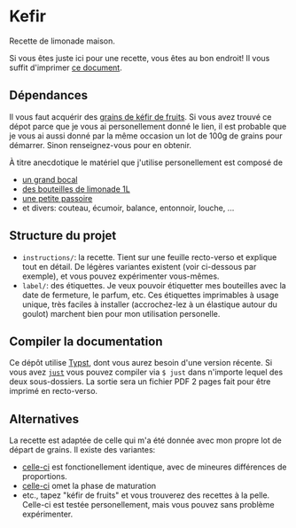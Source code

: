 # Kefir

Recette de limonade maison.

Si vous êtes juste ici pour une recette, vous êtes au bon endroit!
Il vous suffit d'imprimer [ce document](https://github.com/Vanille-N/kefir/blob/master/instructions/pamphlet.pdf).

## Dépendances

Il vous faut acquérir des [grains de kéfir de fruits](https://fr.wikipedia.org/wiki/K%C3%A9fir_de_fruits).
Si vous avez trouvé ce dépot parce que je vous ai personellement donné le lien, il est probable que je vous ai aussi
donné par la même occasion un lot de 100g de grains pour démarrer.
Sinon renseignez-vous pour en obtenir.

À titre anecdotique le matériel que j'utilise personellement est composé de
- [un grand bocal](https://www.centrakor.com/bocal-cotele-verre-et-inox-2-35l-294255.html)
- [des bouteilles de limonade 1L](https://www.naturalia.fr/produit/limonade-33-offert-1l)
- [une petite passoire](https://www.centrakor.com/passoire-bi-matiere-inox-verte-d-7-5cm-318714.html)
- et divers: couteau, écumoir, balance, entonnoir, louche, ...

## Structure du projet

- `instructions/`: la recette. Tient sur une feuille recto-verso et explique tout en détail.
  De légères variantes existent (voir ci-dessous par exemple), et vous pouvez expérimenter vous-mêmes.
- `label/`: des étiquettes. Je veux pouvoir étiquetter mes bouteilles avec la date de fermeture,
  le parfum, etc. Ces étiquettes imprimables à usage unique, très faciles à installer
  (accrochez-lez à un élastique autour du goulot) marchent bien pour mon utilisation personelle.
  
## Compiler la documentation

Ce dépôt utilise [Typst](https://typst.app/), dont vous aurez besoin d'une version récente.
Si vous avez [`just`](https://github.com/casey/just?tab=readme-ov-file) vous pouvez compiler
via `$ just` dans n'importe lequel des deux sous-dossiers.
La sortie sera un fichier PDF 2 pages fait pour être imprimé en recto-verso.

## Alternatives

La recette est adaptée de celle qui m'a été donnée avec mon propre lot de départ de grains.
Il existe des variantes:
- [celle-ci](https://www.symbiose-kefir.fr/recette-kefir-de-fruits/) est fonctionellement identique,
  avec de mineures différences de proportions.
- [celle-ci](https://revolutionfermentation.com/blogs/kefir-deau/comment-faire-son-kefir-de-fruits-maison/)
  omet la phase de maturation
- etc., tapez "kéfir de fruits" et vous trouverez des recettes à la pelle.
  Celle-ci est testée personellement, mais vous pouvez sans problème expérimenter.
